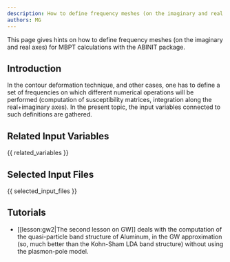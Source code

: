 ```yaml
---
description: How to define frequency meshes (on the imaginary and real axes) for MBPT calculations
authors: MG
---
```

<!--- This is the source file for this topics. Can be edited. -->

This page gives hints on how to define frequency meshes (on the imaginary and real axes) 
for MBPT calculations with the ABINIT package.

## Introduction

In the contour deformation technique, and other cases, one has to define a set
of frequencies on which different numerical operations will be performed
(computation of susceptibility matrices, integration along the real+imaginary
axes). In the present topic, the input variables connected to such definitions
are gathered.



## Related Input Variables

{{ related_variables }}

## Selected Input Files

{{ selected_input_files }}

## Tutorials

* [[lesson:gw2|The second lesson on GW]] deals with the computation of the quasi-particle band structure of Aluminum, in the GW approximation (so, much better than the Kohn-Sham LDA band structure) without using the plasmon-pole model. 

